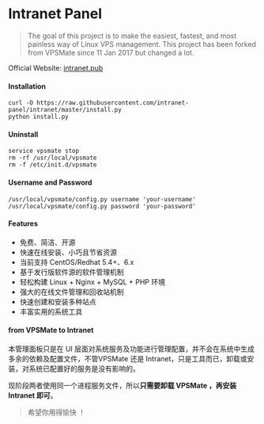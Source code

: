 # Intranet Panel


> The goal of this project is to make the easiest, fastest, and most painless way of Linux VPS management. This project has been forked from VPSMate since 11 Jan 2017 but changed a lot.

Official Website: [intranet.pub](http://intranet.pub "Intranet")

#### Installation

```shell
curl -O https://raw.githubusercontent.com/intranet-panel/intranet/master/install.py
python install.py
```

#### Uninstall

```shell
service vpsmate stop
rm -rf /usr/local/vpsmate
rm -f /etc/init.d/vpsmate
```

#### Username and Password

```shell
/usr/local/vpsmate/config.py username 'your-username'
/usr/local/vpsmate/config.py password 'your-password'
```

#### Features

- 免费、简洁、开源
- 快速在线安装、小巧且节省资源
- 当前支持 CentOS/Redhat 5.4+、6.x
- 基于发行版软件源的软件管理机制
- 轻松构建 Linux + Nginx + MySQL + PHP 环境
- 强大的在线文件管理和回收站机制
- 快速创建和安装多种站点
- 丰富实用的系统工具

#### from VPSMate to Intranet

本管理面板只是在 UI 层面对系统服务及功能进行管理配置，并不会在系统中生成多余的依赖及配置文件，不管VPSMate 还是 Intranet，只是工具而已，卸载或安装，对系统已配置好的服务是没有影响的。

现阶段两者使用同一个进程服务文件，所以**只需要卸载 VPSMate ，再安装 Intranet 即可**。

> 希望你用得愉快 ！
